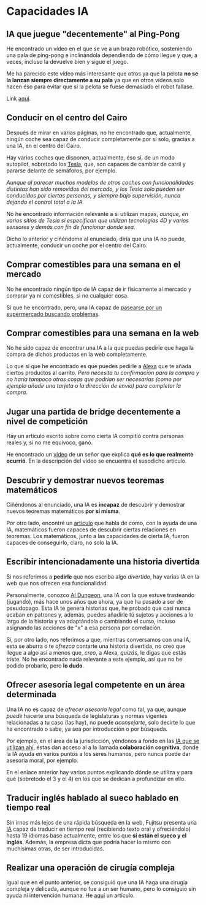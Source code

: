 # Capacidades IA

## IA que juegue "decentemente" al Ping-Pong
He encontrado un vídeo en el que se ve a un brazo robótico, sosteniendo una pala de ping-pong e inclinándola dependiendo de cómo llegue y que, a veces, incluso la devuelve bien y sigue el juego.

Me ha parecido este vídeo más interesante que otros ya que la pelota **no se la lanzan siempre directamente a su pala** ya que en otros vídeos solo hacen éso para evitar que si la pelota se fuese demasiado el robot fallase.

Link [aquí](https://youtu.be/RfkP6ztF3hQ).

## Conducir en el centro del Cairo
Después de mirar en varias páginas, no he encontrado que, actualmente, ningún coche sea capaz de conducir completamente por sí solo, gracias a una IA, en el centro del Cairo.

Hay varios coches que disponen, actualmente, éso sí, de un modo autopilot, sobretodo los [Tesla](https://www.clarin.com/autos/autos-tesla-pueden-manejarse-solos-criticas-sistema_0_vd8LmY163.html), que, son capaces de cambiar de carril y pararse delante de semáforos, por ejemplo.

*Aunque al parecer muchos modelos de otros coches con funcionalidades distintas han sido removidos del mercado, y los Tesla solo pueden ser conducidos por ciertas personas, y siempre bajo supervisión, nunca dejando el control total a la IA.*

No he encontrado información relevante a si utilizan mapas, *aunque, en varios sitios de Tesla sí especifican que utilizan tecnologías 4D y varios sensores y demás con fin de funcionar donde sea.*

Dicho lo anterior y ciñéndome al enunciado, diría que una IA no puede, actualmente, conducir un coche por el centro del Cairo.

## Comprar comestibles para una semana en el mercado

No he encontrado ningún tipo de IA capaz de ir físicamente al mercado y comprar ya ni comestibles, si no cualquier cosa.

Sí que he encontrado, pero, una IA capaz de [pasearse por un supermercado buscando problemas](https://www.tasteofhome.com/article/robots-in-grocery-stores/).

## Comprar comestibles para una semana en la web

No he sido capaz de encontrar una IA a la que puedas pedirle que haga la compra de dichos productos en la web completamente.

Lo que sí que he encontrado es que puedes pedirle a [Alexa](https://www.google.com/url?sa=t&rct=j&q=&esrc=s&source=web&cd=&cad=rja&uact=8&ved=2ahUKEwipnf7-puD6AhUCuRoKHS6TCaIQFnoECBgQAw&url=https%3A%2F%2Fwww.amazon.com%2Fgp%2Fhelp%2Fcustomer%2Fdisplay.html%3FnodeId%3DGFEBUXE7DH7G9EQ4&usg=AOvVaw1O8CB2pH3gR55lmwM1Xrn8) que te añada ciertos productos al carrito. *Pero necesita tu confirmación para la compra y no haría tampoco otras cosas que podrían ser necesarias (como por ejemplo añadir una tarjeta o la dirección de envío) para completar la compra.*

## Jugar una partida de bridge decentemente a nivel de competición

Hay un artículo escrito sobre como cierta IA compitió contra personas reales y, si no me equivoco, ganó.

He encontrado un [vídeo](https://www.youtube.com/watch?v=e50Q8Rkn_uk) de un señor que explica **qué es lo que realmente ocurrió**. En la descripción del vídeo se encuentra el susodicho artículo.

## Descubrir y demostrar nuevos teoremas matemáticos

Ciñéndonos al enunciado, una IA es **incapaz** de descubrir y demostrar nuevos teoremas matemáticos **por sí misma**.

Por otro lado, encontré un [artículo](https://www.sciencedaily.com/releases/2021/12/211201111925.htm) que habla de como, con la ayuda de una IA, matemáticos fueron capaces de descubrir ciertas relaciones en teoremas. Los matemáticos, junto a las capacidades de cierta IA, fueron capaces de conseguirlo, claro, no solo la IA.

## Escribir intencionadamente una historia divertida
Si nos referimos a **pedirle** que nos escriba algo *divertido*, hay varias IA en la web que nos ofrecen esa funcionalidad.

Personalmente, conozco [AI Dungeon](https://www.google.com/url?sa=t&rct=j&q=&esrc=s&source=web&cd=&cad=rja&uact=8&ved=2ahUKEwiVuJ2Wq-D6AhXZ44UKHWdyAL0QFnoECBMQAQ&url=https%3A%2F%2Fplay.aidungeon.io%2F&usg=AOvVaw2IwxF0CzAMxg6lARmY0wbx), una IA con la que estuve trasteando (jugando), más hace unos años que ahora, ya que ha pasado a ser de pseudopago. Esta IA te genera historias que, he probado que casi nunca acaban en patrones y, además, puedes añadirle tú sujetos y acciones a lo largo de la historia y va adaptándola o cambiando el curso, incluso asignando las acciones de "x" a esa persona por correlación.

Si, por otro lado, nos referimos a que, mientras conversamos con una IA, esta se aburra o te *ofrezca* contarte una historia divertida, no creo que llegue a algo así a menos que, *creo*, a Alexa, *quizás*, le digas que estás triste. No he encontrado nada relevante a este ejemplo, así que no he podido probarlo, pero **lo dudo**.

## Ofrecer asesoría legal competente en un área determinada

Una IA no es capaz de *ofrecer asesoría legal* como tal, ya que, aunque *puede* hacerte una búsqueda de legislaturas y normas vigentes relacionadas a tu caso (las hay), no puede *aconsejarte*, solo decirte lo que ha encontrado o sabe, ya sea por introducción o por búsqueda.

Por ejemplo, en el área de la jurisdicción, yéndonos a fondo en las [IA que se utilizan ahí](https://www.algoritmolegal.com/tecnologias-disruptivas/la-inteligencia-artificial-en-el-sector-legal/), éstas dan acceso al a la llamada **colaboración cognitiva**, donde la IA ayuda en varios puntos a los seres humanos, pero nunca puede dar asesoría moral, por ejemplo.

En el enlace anterior hay varios puntos explicando dónde se utiliza y para qué (sobretodo el 3 y el 4) en los que se dedican a profundizar en ello.

## Traducir inglés hablado al sueco hablado en tiempo real

Sin irnos más lejos de una rápida búsqueda en la web, Fujitsu presenta una [IA](https://www.europapress.es/portaltic/software/noticia-fujitsu-presenta-live-talk-traductor-basado-inteligencia-artificial-traduce-19-idiomas-tiempo-real-20180226122819.html) capaz de traducir en tiempo real (recibiendo texto oral y ofreciéndolo) hasta 19 idiomas base actualmente, entre los que **sí están el sueco y el inglés**. Además, la empresa dicta que podría hacer lo mismo con muchísimas otras, de ser introducidas.

## Realizar una operación de cirugía compleja

Igual que en el punto anterior, se consiguió que una IA haga una cirugía compleja y delicada, aunque no fue a un ser humano, pero lo consiguió sin ayuda ni intervención humana. He [aquí](https://www.xataka.com/medicina-y-salud/este-robot-ha-logrado-primera-cirugia-ayuda-humana-compleja-intervencion-gastrointestinal) un artículo.